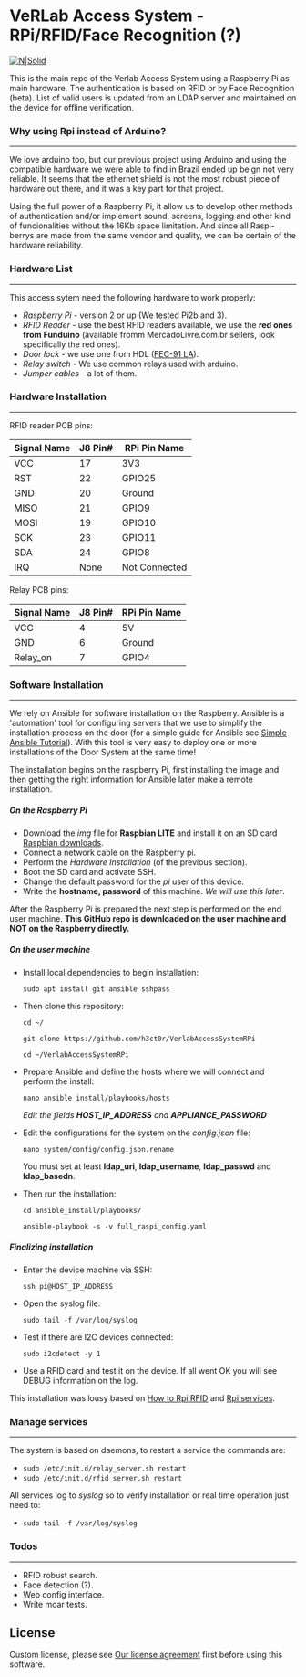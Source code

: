 # VeRLab Access System - RPi/RFID/Face Recognition (?)

[![N|Solid](http://www.verlab.dcc.ufmg.br/verlab/wp-content/uploads/2014/06/logo-verlab-small-transp-300x572.png)](www.verlab.dcc.ufmg.br)

This is the main repo of the Verlab Access System using a Raspberry Pi as main hardware. The authentication is based on RFID or by Face Recognition (beta). List of valid users is updated from an LDAP server and maintained on the device for offline verification.

### Why using Rpi instead of Arduino?
----

We love arduino too, but our previous project using Arduino and using the compatible hardware we were able to find in Brazil ended up beign not very reliable. It seems that the ethernet shield is not the most robust piece of hardware out there, and it was a key part for that project.

Using the full power of a Raspberry Pi, it allow us to develop other methods of authentication and/or implement sound, screens, logging and other kind of funcionalities without the 16Kb space limitation. And since all Raspi-berrys are made from the same vendor and quality, we can be certain of the hardware reliability.

### Hardware List
----

This access sytem need the following hardware to work properly:

* *Raspberry Pi* - version 2 or up (We tested Pi2b and 3).
* *RFID Reader* - use the best RFID readers available, we use the **red ones from Funduino** (available fromm MercadoLivre.com.br sellers, look specifically the red ones).
* *Door lock* - we use one from HDL ([FEC-91 LA](http://www.hdl.com.br/produtos/fechaduras/fecho-eletrico/fecho-eletrico-mod-fec-91-la-espelho-longo-trinco-ajustavel)).
* *Relay switch* - We use common relays used with arduino.
* *Jumper cables* - a lot of them.

### Hardware Installation
----

RFID reader PCB pins:

|Signal Name|J8 Pin#|RPi Pin Name|
|---|---|---|
|VCC|17|3V3|
|RST|22|GPIO25|
|GND|20|Ground|
|MISO|21|GPIO9|
|MOSI|19|GPIO10|
|SCK|23|GPIO11|
|SDA|24|GPIO8|
|IRQ|None|Not Connected|

Relay PCB pins:

|Signal Name|J8 Pin#|RPi Pin Name|
|---|---|---|
|VCC|4|5V|
|GND|6|Ground|
|Relay_on|7|GPIO4|

### Software Installation
----

We rely on Ansible for software installation on the Raspberry. Ansible is a 'automation' tool for configuring servers that we use to simplify the installation process on the door (for a simple guide for Ansible see [Simple Ansible Tutorial](https://serversforhackers.com/c/an-ansible-tutorial)). With this tool is very easy to deploy one or more installations of the Door System at the same time!

The installation begins on the raspberry Pi, first installing the image and then getting the right information for Ansible later make a remote installation.

##### On the Raspberry Pi

- Download the *img* file for **Raspbian LITE** and install it on an SD card [Raspbian downloads](https://www.raspberrypi.org/downloads/raspbian/).
- Connect a network cable on the Raspberry pi.
- Perform the *Hardware Installation* (of the previous section).
- Boot the SD card and activate SSH.
- Change the default password for the *pi* user of this device.
- Write the **hostname, password** of this machine. *We will use this later*.

After the Raspberry Pi is prepared the next step is performed on the end user machine. **This GitHub repo is downloaded on the user machine and NOT on the Raspberry directly.**

##### On the user machine
- Install local dependencies to begin installation:

    `sudo apt install git ansible sshpass`


- Then clone this repository:

    `cd ~/`
    
    `git clone https://github.com/h3ct0r/VerlabAccessSystemRPi`
    
    `cd ~/VerlabAccessSystemRPi`

- Prepare Ansible and define the hosts where we will connect and perform the install:
    
    `nano ansible_install/playbooks/hosts`
    
    *Edit the fields **HOST_IP_ADDRESS** and **APPLIANCE_PASSWORD***

- Edit the configurations for the system on the *config.json* file:
    
    `nano system/config/config.json.rename`
    
    You must set at least **ldap_uri**, **ldap_username**, **ldap_passwd** and **ldap_basedn**.

- Then run the installation:
    
    `cd ansible_install/playbooks/`
    
    `ansible-playbook -s -v full_raspi_config.yaml`

##### Finalizing installation

- Enter the device machine via SSH:
    
    `ssh pi@HOST_IP_ADDRESS`
    
- Open the syslog file:

    `sudo tail -f /var/log/syslog`
    
- Test if there are I2C devices connected:

    `sudo i2cdetect -y 1`
    
- Use a RFID card and test it on the device. If all went OK you will see DEBUG information on the log.

This installation was lousy based on [How to Rpi RFID](https://www.sunfounder.com/wiki/index.php?title=How_to_Use_an_RFID_RC522_on_Raspberry_Pi) and [Rpi services](http://blog.scphillips.com/posts/2013/07/getting-a-python-script-to-run-in-the-background-as-a-service-on-boot/).

### Manage services
---

The system is based on daemons, to restart a service the commands are:
- `sudo /etc/init.d/relay_server.sh restart`
- `sudo /etc/init.d/rfid_server.sh restart`

All services log to *syslog* so to verify installation or real time operation just need to:
- `sudo tail -f /var/log/syslog`

### Todos
----

 - RFID robust search.
 - Face detection (?).
 - Web config interface.
 - Write moar tests.

License
----

Custom license, please see [Our license agreement](https://github.com/h3ct0r/VerlabAccessSystemRPi/blob/master/LICENSE) first before using this software.
